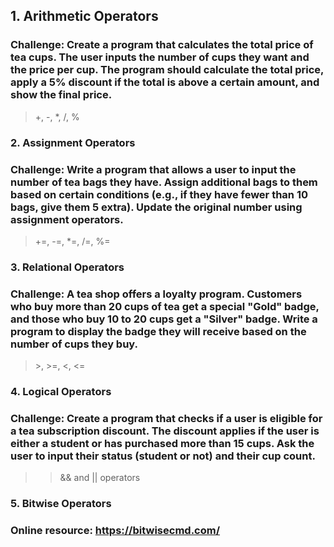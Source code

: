 ## 1. **Arithmetic Operators**

### **Challenge:** Create a program that calculates the total price of tea cups. The user inputs the number of cups they want and the price per cup. The program should calculate the total price, apply a 5% discount if the total is above a certain amount, and show the final price.

> +, -, \*, /, % 

### 2. **Assignment Operators**

### **Challenge:** Write a program that allows a user to input the number of tea bags they have. Assign additional bags to them based on certain conditions (e.g., if they have fewer than 10 bags, give them 5 extra). Update the original number using assignment operators.

> +=, -=, \*=, /=, %=

### 3. **Relational Operators**

### **Challenge:** A tea shop offers a loyalty program. Customers who buy more than 20 cups of tea get a special "Gold" badge, and those who buy 10 to 20 cups get a "Silver" badge. Write a program to display the badge they will receive based on the number of cups they buy.

> \>, >=, <, <=

### 4. **Logical Operators**

### **Challenge:** Create a program that checks if a user is eligible for a tea subscription discount. The discount applies if the user is either a student or has purchased more than 15 cups. Ask the user to input their status (student or not) and their cup count.

> > && and || operators

### 5. **Bitwise Operators**

### Online resource:  https://bitwisecmd.com/